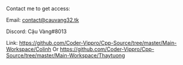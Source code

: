 Contact me to get access:  

Email: contact@cauvang32.tk  

Discord: Cậu Vàng#8013  

Link: https://github.com/Coder-Vippro/Cpp-Source/tree/master/Main-Workspace/Colinh Or https://github.com/Coder-Vippro/Cpp-Source/tree/master/Main-Workspace/Thaytuong  
